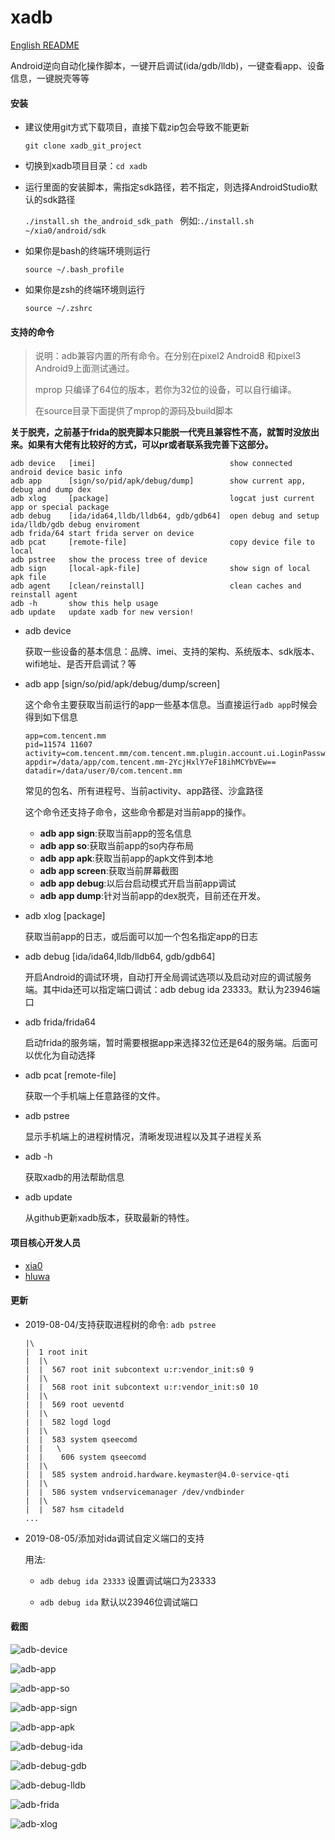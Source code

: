 # xadb
[English README](./README-EN.md)



Android逆向自动化操作脚本，一键开启调试(ida/gdb/lldb)，一键查看app、设备信息，一键脱壳等等

#### 安装

- 建议使用git方式下载项目，直接下载zip包会导致不能更新

  `git clone xadb_git_project` 

- 切换到xadb项目目录：`cd xadb` 

- 运行里面的安装脚本，需指定sdk路径，若不指定，则选择AndroidStudio默认的sdk路径

  `./install.sh the_android_sdk_path ` 例如:`./install.sh ~/xia0/android/sdk`

- 如果你是bash的终端环境则运行

   `source ~/.bash_profile`

- 如果你是zsh的终端环境则运行

  `source ~/.zshrc`

  

#### 支持的命令

> 说明：adb兼容内置的所有命令。在分别在pixel2 Android8 和pixel3 Android9上面测试通过。
>
> mprop 只编译了64位的版本，若你为32位的设备，可以自行编译。
>
> 在source目录下面提供了mprop的源码及build脚本

**关于脱壳，之前基于frida的脱壳脚本只能脱一代壳且兼容性不高，就暂时没放出来。如果有大佬有比较好的方式，可以pr或者联系我完善下这部分。**

```
adb device   [imei]                              show connected android device basic info 
adb app      [sign/so/pid/apk/debug/dump]        show current app, debug and dump dex  
adb xlog     [package]                           logcat just current app or special package 
adb debug    [ida/ida64,lldb/lldb64, gdb/gdb64]  open debug and setup ida/lldb/gdb debug enviroment 
adb frida/64 start frida server on device        		 
adb pcat     [remote-file]                       copy device file to local 
adb pstree   show the process tree of device     		 
adb sign     [local-apk-file]                    show sign of local apk file 
adb agent    [clean/reinstall]                   clean caches and reinstall agent 
adb -h       show this help usage               		 
adb update   update xadb for new version! 
```

- adb device 

  获取一些设备的基本信息：品牌、imei、支持的架构、系统版本、sdk版本、wifi地址、是否开启调试？等

- adb app [sign/so/pid/apk/debug/dump/screen]

  这个命令主要获取当前运行的app一些基本信息。当直接运行`adb app`时候会得到如下信息

  ```
  app=com.tencent.mm
  pid=11574 11607
  activity=com.tencent.mm/com.tencent.mm.plugin.account.ui.LoginPasswordUI
  appdir=/data/app/com.tencent.mm-2YcjHxlY7eF18ihMCYbVEw==
  datadir=/data/user/0/com.tencent.mm
  ```

  常见的包名、所有进程号、当前activity、app路径、沙盒路径

  这个命令还支持子命令，这些命令都是对当前app的操作。

  - **adb app sign**:获取当前app的签名信息
  - **adb app so**:获取当前app的so内存布局
  - **adb app apk**:获取当前app的apk文件到本地
  - **adb app screen**:获取当前屏幕截图
  - **adb app debug**:以后台启动模式开启当前app调试
  - **adb app dump**:针对当前app的dex脱壳，目前还在开发。

- adb xlog [package]

  获取当前app的日志，或后面可以加一个包名指定app的日志

- adb debug [ida/ida64,lldb/lldb64, gdb/gdb64]

  开启Android的调试环境，自动打开全局调试选项以及启动对应的调试服务端。其中ida还可以指定端口调试：adb debug ida 23333。默认为23946端口

- adb frida/frida64

  启动frida的服务端，暂时需要根据app来选择32位还是64的服务端。后面可以优化为自动选择

- adb pcat  [remote-file] 

  获取一个手机端上任意路径的文件。

- adb pstree

  显示手机端上的进程树情况，清晰发现进程以及其子进程关系

- adb -h

  获取xadb的用法帮助信息

- adb update

  从github更新xadb版本，获取最新的特性。

  

#### 项目核心开发人员

- [xia0](https://github.com/4ch12dy)
- [hluwa](https://github.com/hluwa)



#### 更新

- 2019-08-04/支持获取进程树的命令: `adb pstree`

  ```
  |\
  |  1 root init
  |  |\
  |  |  567 root init subcontext u:r:vendor_init:s0 9
  |  |\
  |  |  568 root init subcontext u:r:vendor_init:s0 10
  |  |\
  |  |  569 root ueventd
  |  |\
  |  |  582 logd logd
  |  |\
  |  |  583 system qseecomd
  |  |   \
  |  |    606 system qseecomd
  |  |\
  |  |  585 system android.hardware.keymaster@4.0-service-qti
  |  |\
  |  |  586 system vndservicemanager /dev/vndbinder
  |  |\
  |  |  587 hsm citadeld
  ...
  ```

- 2019-08-05/添加对ida调试自定义端口的支持

  用法:

  - `adb debug ida 23333` 设置调试端口为23333

  - `adb debug ida` 默认以23946位调试端口

  


#### 截图

![adb-device](https://github.com/4ch12dy/xadb/blob/master/screenshot/adb-device.png?raw=true)



![adb-app](https://github.com/4ch12dy/xadb/blob/master/screenshot/adb-app.png?raw=true)



![adb-app-so](https://github.com/4ch12dy/xadb/blob/master/screenshot/adb-app-so.jpeg?raw=true)



![adb-app-sign](https://github.com/4ch12dy/xadb/blob/master/screenshot/adb-app-sign.png?raw=true)



![adb-app-apk](https://github.com/4ch12dy/xadb/blob/master/screenshot/adb-app-apk.png?raw=true)



![adb-debug-ida](https://github.com/4ch12dy/xadb/blob/master/screenshot/adb-debug-ida.jpeg?raw=true)



![adb-debug-gdb](https://github.com/4ch12dy/xadb/blob/master/screenshot/adb-debug-gdb.png?raw=true)



![adb-debug-lldb](https://github.com/4ch12dy/xadb/blob/master/screenshot/adb-debug-lldb.png?raw=true)



![adb-frida](https://github.com/4ch12dy/xadb/blob/master/screenshot/adb-frida.png?raw=true)



![adb-xlog](https://github.com/4ch12dy/xadb/blob/master/screenshot/adb-xlog.png?raw=true)



